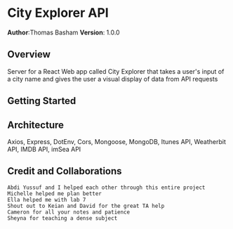 # City Explorer API

**Author**:Thomas Basham
**Version**: 1.0.0

## Overview

  Server for a React Web app called City Explorer that takes a user's input of a city name and gives the user a visual display of data from API requests

## Getting Started

## Architecture

Axios, Express, DotEnv, Cors, Mongoose, MongoDB, Itunes API, Weatherbit API, IMDB API, imSea API

## Credit and Collaborations

    Abdi Yussuf and I helped each other through this entire project
    Michelle helped me plan better 
    Ella helped me with lab 7
    Shout out to Keian and David for the great TA help
    Cameron for all your notes and patience 
    Sheyna for teaching a dense subject 
